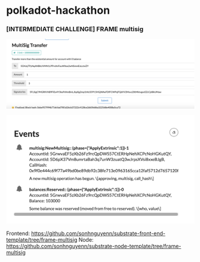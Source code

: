 # polkadot-hackathon

### [INTERMEDIATE CHALLENGE] FRAME multisig

![FRAME multisig tx](multisig-tx.png)

![FRAME multisig event](multisig-event.png)

Frontend: https://github.com/sonhnguyenn/substrate-front-end-template/tree/frame-multisig
Node: https://github.com/sonhnguyenn/substrate-node-template/tree/frame-multisig
